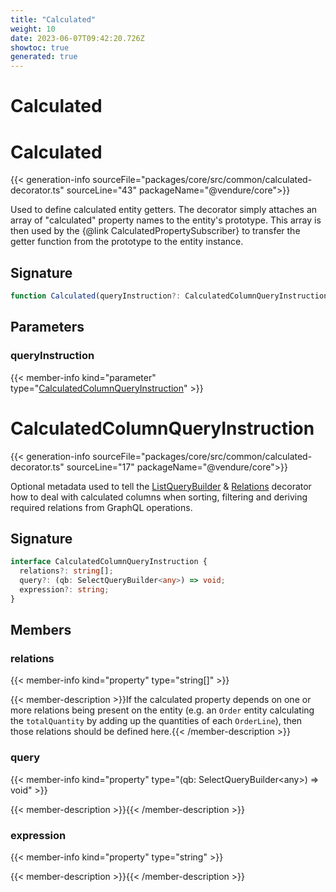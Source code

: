 ```yaml
---
title: "Calculated"
weight: 10
date: 2023-06-07T09:42:20.726Z
showtoc: true
generated: true
---
```

<!-- This file was generated from the Vendure source. Do not modify. Instead, re-run the "docs:build" script -->

# Calculated
<div class="symbol">


# Calculated

{{< generation-info sourceFile="packages/core/src/common/calculated-decorator.ts" sourceLine="43" packageName="@vendure/core">}}

Used to define calculated entity getters. The decorator simply attaches an array of "calculated"
property names to the entity's prototype. This array is then used by the {@link CalculatedPropertySubscriber}
to transfer the getter function from the prototype to the entity instance.

## Signature

```TypeScript
function Calculated(queryInstruction?: CalculatedColumnQueryInstruction): MethodDecorator
```
## Parameters

### queryInstruction

{{< member-info kind="parameter" type="<a href='/typescript-api/data-access/calculated#calculatedcolumnqueryinstruction'>CalculatedColumnQueryInstruction</a>" >}}

</div>
<div class="symbol">


# CalculatedColumnQueryInstruction

{{< generation-info sourceFile="packages/core/src/common/calculated-decorator.ts" sourceLine="17" packageName="@vendure/core">}}

Optional metadata used to tell the <a href='/typescript-api/data-access/list-query-builder#listquerybuilder'>ListQueryBuilder</a> & <a href='/typescript-api/request/relations-decorator#relations'>Relations</a> decorator how to deal with
calculated columns when sorting, filtering and deriving required relations from GraphQL operations.

## Signature

```TypeScript
interface CalculatedColumnQueryInstruction {
  relations?: string[];
  query?: (qb: SelectQueryBuilder<any>) => void;
  expression?: string;
}
```
## Members

### relations

{{< member-info kind="property" type="string[]"  >}}

{{< member-description >}}If the calculated property depends on one or more relations being present
on the entity (e.g. an `Order` entity calculating the `totalQuantity` by adding
up the quantities of each `OrderLine`), then those relations should be defined here.{{< /member-description >}}

### query

{{< member-info kind="property" type="(qb: SelectQueryBuilder&#60;any&#62;) =&#62; void"  >}}

{{< member-description >}}{{< /member-description >}}

### expression

{{< member-info kind="property" type="string"  >}}

{{< member-description >}}{{< /member-description >}}


</div>

